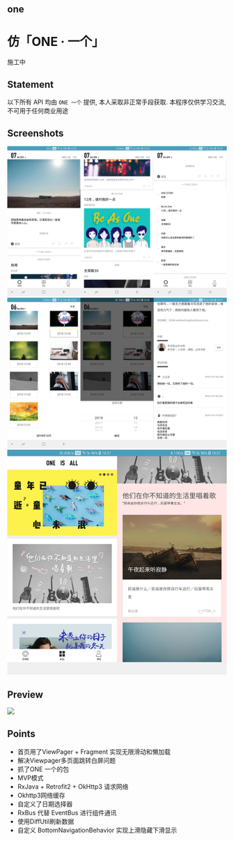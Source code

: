 ## one
# 仿「ONE · 一个」
施工中
## Statement
以下所有 API 均由 `ONE 一个` 提供, 本人采取非正常手段获取. 本程序仅供学习交流, 不可用于任何商业用途


## Screenshots
![](art/1.png)
![](art/2.png)
![](art/3.png)


## Preview
![](art/10.gif)


## Points
- 首页用了ViewPager + Fragment 实现无限滑动和懒加载
- 解决Viewpager多页面跳转白屏问题
- 抓了ONE 一个的包
- MVP模式
- RxJava + Retrofit2 + OkHttp3 请求网络
- Okhttp3网络缓存
- 自定义了日期选择器
- RxBus 代替 EventBus 进行组件通讯
- 使用DiffUtil刷新数据
- 自定义 BottomNavigationBehavior 实现上滑隐藏下滑显示
